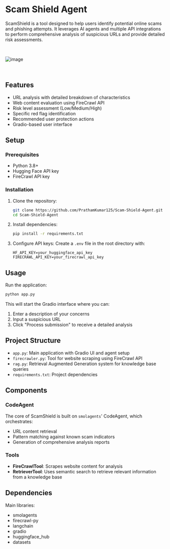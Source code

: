# Scam Shield Agent

ScamShield is a tool designed to help users identify potential online scams and phishing attempts. It leverages AI agents and multiple API integrations to perform comprehensive analysis of suspicious URLs and provide detailed risk assessments.

<br>

![image](https://github.com/user-attachments/assets/e38638ef-ad65-4938-8426-eea8c7ab3617)

<br>

## Features

- URL analysis with detailed breakdown of characteristics
- Web content evaluation using FireCrawl API
- Risk level assessment (Low/Medium/High)
- Specific red flag identification
- Recommended user protection actions
- Gradio-based user interface

## Setup

### Prerequisites

- Python 3.8+
- Hugging Face API key
- FireCrawl API key

### Installation

1. Clone the repository:
   ```bash
   git clone https://github.com/PrathamKumar125/Scam-Shield-Agent.git
   cd Scam-Shield-Agent
   ```

2. Install dependencies:
   ```bash
   pip install -r requirements.txt
   ```

3. Configure API keys:
   Create a `.env` file in the root directory with:
   ```
   HF_API_KEY=your_huggingface_api_key
   FIRECRAWL_API_KEY=your_firecrawl_api_key
   ```

## Usage

Run the application:
```bash
python app.py
```

This will start the Gradio interface where you can:
1. Enter a description of your concerns
2. Input a suspicious URL
3. Click "Process submission" to receive a detailed analysis

## Project Structure

- `app.py`: Main application with Gradio UI and agent setup
- `firecrawler.py`: Tool for website scraping using FireCrawl API
- `rag.py`: Retrieval Augmented Generation system for knowledge base queries
- `requirements.txt`: Project dependencies

## Components

### CodeAgent

The core of ScamShield is built on `smolagents`' CodeAgent, which orchestrates:
- URL content retrieval
- Pattern matching against known scam indicators
- Generation of comprehensive analysis reports

### Tools

- **FireCrawlTool**: Scrapes website content for analysis
- **RetrieverTool**: Uses semantic search to retrieve relevant information from a knowledge base

## Dependencies

Main libraries:
- smolagents
- firecrawl-py
- langchain
- gradio
- huggingface_hub
- datasets

